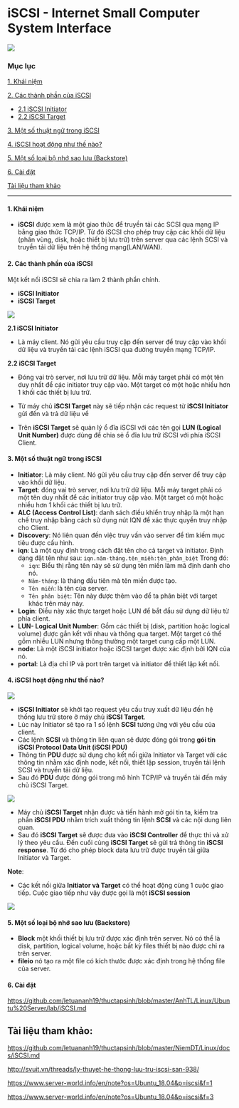 # iSCSI - Internet Small Computer System Interface

![](https://community.fs.com/blog/wp-content/uploads/2018/08/how-iSCSI-storage-works.jpg)

### Mục lục
[1. Khái niệm](#1)

[2. Các thành phần của iSCSI](#2)

- [2.1 iSCSI Initiator](#2.1)
- [2.2 iSCSI Target](#2.2)

[3. Một số thuật ngữ trong iSCSI](#3)

[4. iSCSI hoạt động như thế nào?](#4)

[5. Một số loại bộ nhớ sao lưu (Backstore)](#5)

[6. Cài đặt](#6)

[Tài liệu tham khảo](#tltk)

------------------

#### <a name="1"> 1. Khái niệm </a>

- **iSCSI** được xem là một giao thức để truyền tải các SCSI qua mạng IP bằng giao thức TCP/IP. Từ đó iSCSI cho phép truy cập các khối dữ liệu (phân vùng, disk, hoặc thiết bị lưu trữ) trên server qua các lệnh SCSI và truyền tải dữ liệu trên hệ thống mạng(LAN/WAN).

#### <a name="2"> 2. Các thành phần của iSCSI </a>

Một kết nối iSCSI sẽ chia ra làm 2 thành phần chính.

- **iSCSI Initiator**
- **iSCSI Target**

![](https://cuongquach.com/resources/images/2018/01/initiator-target-iscsi.png)

**<a name="2.1"> 2.1 iSCSI Initiator </a>**

- Là máy client. Nó gửi yêu cầu truy cập đến server để truy cập vào khối dữ liệu và truyền tải các lệnh iSCSI qua đường truyền mạng TCP/IP.

**<a name="2.2"> 2.2 iSCSI Target </a>**

- Đóng vai trò server, nơi lưu trữ dữ liệu. Mỗi máy target phải có một tên duy nhất để các initiator truy cập vào. Một target có một hoặc nhiều hơn 1 khối các thiết bị lưu trữ.

- Từ máy chủ **iSCSI Target** này sẽ tiếp nhận các request từ **iSCSI Initiator** gửi đến và trả dữ liệu về 

- Trên **iSCSI Target** sẽ quản lý ổ đĩa iSCSI với các tên gọi **LUN (Logical Unit Number)** được dùng để chia sẻ ổ đĩa lưu trữ iSCSI với phía iSCSI Client.

#### <a name="3"> 3. Một số thuật ngữ trong iSCSI </a>

- **Initiator**: Là máy client. Nó gửi yêu cầu truy cập đến server để truy cập vào khối dữ liệu.
- **Target**: đóng vai trò server, nơi lưu trữ dữ liệu. Mỗi máy target phải có một tên duy nhất để các initiator truy cập vào. Một target có một hoặc nhiều hơn 1 khối các thiết bị lưu trữ.
- **ALC (Access Control List)**: danh sách điều khiển truy nhập là một hạn chế truy nhập bằng cách sử dụng nút IQN để xác thực quyền truy nhập cho Client.
- **Discovery**: Nó liên quan đến việc truy vấn vào server để tìm kiếm mục tiêu được cấu hình.
- **iqn**: Là một quy định trong cách đặt tên cho cả target và initiator. Định dạng đặt tên như sau: ```iqn.năm-tháng.tên_miền:tên_phân_biệt``` Trong đó:
  - ``iqn``: Biểu thị rằng tên này sẽ sử dụng tên miền làm mã định danh cho nó.
  - ``Năm-tháng``: là tháng đầu tiên mà tên miền được tạo.
  - ``Tên miền``: là tên của server.
  - ``Tên phân biệt``: Tên này được thêm vào để ta phân biệt với target khác trên máy này.
- **Login**: Điều này xác thực target hoặc LUN để bắt đầu sử dụng dữ liệu từ phía client.
- **LUN- Logical Unit Number**: Gồm các thiết bị (disk, partition hoặc logical volume) được gắn kết với nhau và thông qua target. Một target có thể gồm nhiều LUN nhưng thông thường một target cung cấp một LUN.
- **node**: Là một iSCSI initiator hoặc iSCSI target được xác định bởi IQN của nó.
- **portal**: Là địa chỉ IP và port trên target và initiator để thiết lập kết nối.

#### <a name="4"> 4. iSCSI hoạt động như thế nào? </a>

![](http://i1.wp.com/opentodo.files.wordpress.com/2012/10/2iscsiprotocol.jpg)

- **iSCSI Initiator** sẽ khởi tạo request yêu cấu truy xuất dữ liệu đến hệ thống lưu trữ store ở máy chủ **iSCSI Target**.
- Lúc này Initiator sẽ tạo ra 1 số lệnh **SCSI** tương ứng với yêu cầu của client.
- Các lệnh **SCSI** và thông tin liên quan sẽ được đóng gói trong **gói tin iSCSI Protocol Data Unit (iSCSI PDU)**
- Thông tin **PDU** được sử dụng cho kết nối giữa Initiator và Target với các thông tin nhằm xác định node, kết nối, thiết lập session, truyền tải lệnh SCSI và truyền tải dữ liệu.
- Sau đó **PDU** được đóng gói trong mô hình TCP/IP và truyền tải đến máy chủ iSCSI Target.

![](https://cuongquach.com/resources/images/2018/01/iscsi-tcp-ip.jpg)

- Máy chủ **iSCSI Target** nhận được và tiến hành mở gói tin ta, kiểm tra phần **iSCSI PDU** nhằm trích xuất thông tin lệnh **SCSI** và các nội dung liên quan.
- Sau đó **iSCSI Target** sẽ được đưa vào **iSCSI Controller** để thực thi và xử lý theo yêu cầu. Đến cuối cùng **iSCSI Target** sẽ gửi trả thông tin **iSCSI response**. Từ đó cho phép block data lưu trữ được truyền tải giữa Initiator và Target.

**Note**:
- Các kết nối giữa **Initiator và Target** có thể hoạt động cùng 1 cuộc giao tiếp. Cuộc giao tiếp như vậy được gọi là một **iSCSI session** 

![](https://1.bp.blogspot.com/-QKBDz65Ec-U/WyxkubhLEVI/AAAAAAAAM1Q/2X4D6eupBlMMx8BdOu35zBh71LN9dyLVACLcBGAs/s320/iscsi-session.png)

#### <a name="5"> 5. Một số loại bộ nhớ sao lưu (Backstore) </a>
- **Block** một khối thiết bị lưu trữ được xác định trên server. Nó có thể là disk, partition, logical volume, hoặc bất kỳ files thiết bị nào được chỉ ra trên server.
- **fileio** nó tạo ra một file có kích thước được xác định trong hệ thống file của server.

#### <a name="6"> 6. Cài đặt </a>

https://github.com/letuananh19/thuctapsinh/blob/master/AnhTL/Linux/Ubuntu%20Server/lab/iSCSI.md

## <a name="tltk"> Tài liệu tham khảo: </a>

https://github.com/letuananh19/thuctapsinh/blob/master/NiemDT/Linux/docs/iSCSI.md

http://svuit.vn/threads/ly-thuyet-he-thong-luu-tru-iscsi-san-938/

https://www.server-world.info/en/note?os=Ubuntu_18.04&p=iscsi&f=1

https://www.server-world.info/en/note?os=Ubuntu_18.04&p=iscsi&f=3

